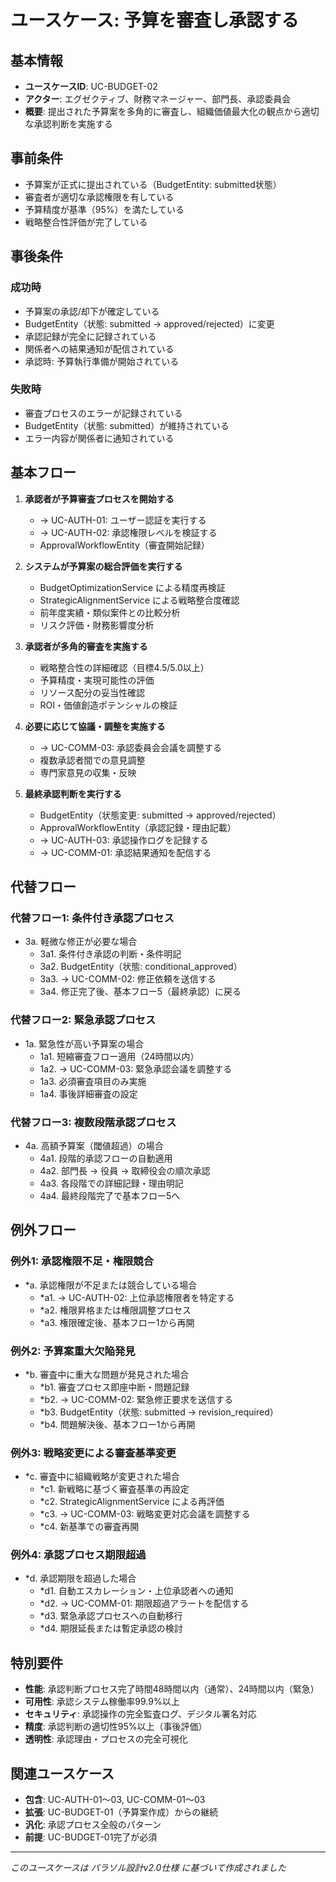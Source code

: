 # ユースケース: 予算を審査し承認する

## 基本情報
- **ユースケースID**: UC-BUDGET-02
- **アクター**: エグゼクティブ、財務マネージャー、部門長、承認委員会
- **概要**: 提出された予算案を多角的に審査し、組織価値最大化の観点から適切な承認判断を実施する

## 事前条件
- 予算案が正式に提出されている（BudgetEntity: submitted状態）
- 審査者が適切な承認権限を有している
- 予算精度が基準（95%）を満たしている
- 戦略整合性評価が完了している

## 事後条件
### 成功時
- 予算案の承認/却下が確定している
- BudgetEntity（状態: submitted → approved/rejected）に変更
- 承認記録が完全に記録されている
- 関係者への結果通知が配信されている
- 承認時: 予算執行準備が開始されている

### 失敗時
- 審査プロセスのエラーが記録されている
- BudgetEntity（状態: submitted）が維持されている
- エラー内容が関係者に通知されている

## 基本フロー
1. **承認者が予算審査プロセスを開始する**
   - → UC-AUTH-01: ユーザー認証を実行する
   - → UC-AUTH-02: 承認権限レベルを検証する
   - ApprovalWorkflowEntity（審査開始記録）

2. **システムが予算案の総合評価を実行する**
   - BudgetOptimizationService による精度再検証
   - StrategicAlignmentService による戦略整合度確認
   - 前年度実績・類似案件との比較分析
   - リスク評価・財務影響度分析

3. **承認者が多角的審査を実施する**
   - 戦略整合性の詳細確認（目標4.5/5.0以上）
   - 予算精度・実現可能性の評価
   - リソース配分の妥当性確認
   - ROI・価値創造ポテンシャルの検証

4. **必要に応じて協議・調整を実施する**
   - → UC-COMM-03: 承認委員会会議を調整する
   - 複数承認者間での意見調整
   - 専門家意見の収集・反映

5. **最終承認判断を実行する**
   - BudgetEntity（状態変更: submitted → approved/rejected）
   - ApprovalWorkflowEntity（承認記録・理由記載）
   - → UC-AUTH-03: 承認操作ログを記録する
   - → UC-COMM-01: 承認結果通知を配信する

## 代替フロー
### 代替フロー1: 条件付き承認プロセス
- 3a. 軽微な修正が必要な場合
  - 3a1. 条件付き承認の判断・条件明記
  - 3a2. BudgetEntity（状態: conditional_approved）
  - 3a3. → UC-COMM-02: 修正依頼を送信する
  - 3a4. 修正完了後、基本フロー5（最終承認）に戻る

### 代替フロー2: 緊急承認プロセス
- 1a. 緊急性が高い予算案の場合
  - 1a1. 短縮審査フロー適用（24時間以内）
  - 1a2. → UC-COMM-03: 緊急承認会議を調整する
  - 1a3. 必須審査項目のみ実施
  - 1a4. 事後詳細審査の設定

### 代替フロー3: 複数段階承認プロセス
- 4a. 高額予算案（閾値超過）の場合
  - 4a1. 段階的承認フローの自動適用
  - 4a2. 部門長 → 役員 → 取締役会の順次承認
  - 4a3. 各段階での詳細記録・理由明記
  - 4a4. 最終段階完了で基本フロー5へ

## 例外フロー
### 例外1: 承認権限不足・権限競合
- *a. 承認権限が不足または競合している場合
  - *a1. → UC-AUTH-02: 上位承認権限者を特定する
  - *a2. 権限昇格または権限調整プロセス
  - *a3. 権限確定後、基本フロー1から再開

### 例外2: 予算案重大欠陥発見
- *b. 審査中に重大な問題が発見された場合
  - *b1. 審査プロセス即座中断・問題記録
  - *b2. → UC-COMM-02: 緊急修正要求を送信する
  - *b3. BudgetEntity（状態: submitted → revision_required）
  - *b4. 問題解決後、基本フロー1から再開

### 例外3: 戦略変更による審査基準変更
- *c. 審査中に組織戦略が変更された場合
  - *c1. 新戦略に基づく審査基準の再設定
  - *c2. StrategicAlignmentService による再評価
  - *c3. → UC-COMM-03: 戦略変更対応会議を調整する
  - *c4. 新基準での審査再開

### 例外4: 承認プロセス期限超過
- *d. 承認期限を超過した場合
  - *d1. 自動エスカレーション・上位承認者への通知
  - *d2. → UC-COMM-01: 期限超過アラートを配信する
  - *d3. 緊急承認プロセスへの自動移行
  - *d4. 期限延長または暫定承認の検討

## 特別要件
- **性能**: 承認判断プロセス完了時間48時間以内（通常）、24時間以内（緊急）
- **可用性**: 承認システム稼働率99.9%以上
- **セキュリティ**: 承認操作の完全監査ログ、デジタル署名対応
- **精度**: 承認判断の適切性95%以上（事後評価）
- **透明性**: 承認理由・プロセスの完全可視化

## 関連ユースケース
- **包含**: UC-AUTH-01〜03, UC-COMM-01〜03
- **拡張**: UC-BUDGET-01（予算案作成）からの継続
- **汎化**: 承認プロセス全般のパターン
- **前提**: UC-BUDGET-01完了が必須

---
*このユースケースは パラソル設計v2.0仕様 に基づいて作成されました*